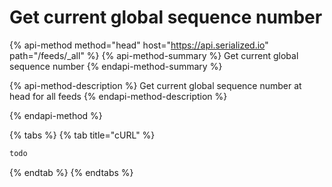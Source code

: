 # Get current global sequence number

{% api-method method="head" host="https://api.serialized.io" path="/feeds/_all" %}
{% api-method-summary %}
Get current global sequence number
{% endapi-method-summary %}

{% api-method-description %}
Get current global sequence number at head for all feeds
{% endapi-method-description %}

{% endapi-method %}

{% tabs %}
{% tab title="cURL" %}
```bash
todo
```
{% endtab %}
{% endtabs %}

